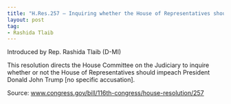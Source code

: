 ```yaml
---
title: "H.Res.257 — Inquiring whether the House of Representatives should impeach Donald John Trump, President of the United States of America"
layout: post
tag:
- Rashida Tlaib
---
```


Introduced by Rep. Rashida Tlaib (D-MI)

This resolution directs the House Committee on the Judiciary to inquire whether or not the House of Representatives should impeach President Donald John Trump [no specific accusation].

Source: www.congress.gov/bill/116th-congress/house-resolution/257
